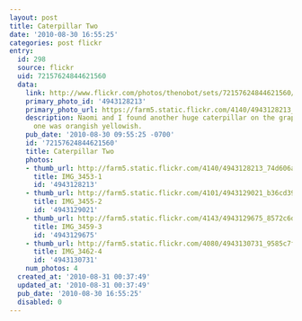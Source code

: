 ```yaml
---
layout: post
title: Caterpillar Two
date: '2010-08-30 16:55:25'
categories: post flickr
entry:
  id: 298
  source: flickr
  uid: 72157624844621560
  data:
    link: http://www.flickr.com/photos/thenobot/sets/72157624844621560/
    primary_photo_id: '4943128213'
    primary_photo_url: https://farm5.static.flickr.com/4140/4943128213_74d606a203_m.jpg
    description: Naomi and I found another huge caterpillar on the grapes today.  This
      one was orangish yellowish.
    pub_date: '2010-08-30 09:55:25 -0700'
    id: '72157624844621560'
    title: Caterpillar Two
    photos:
    - thumb_url: http://farm5.static.flickr.com/4140/4943128213_74d606a203_s.jpg
      title: IMG_3453-1
      id: '4943128213'
    - thumb_url: http://farm5.static.flickr.com/4101/4943129021_b36cd39cf5_s.jpg
      title: IMG_3455-2
      id: '4943129021'
    - thumb_url: http://farm5.static.flickr.com/4143/4943129675_8572c6dbca_s.jpg
      title: IMG_3459-3
      id: '4943129675'
    - thumb_url: http://farm5.static.flickr.com/4080/4943130731_9585c7f7ab_s.jpg
      title: IMG_3462-4
      id: '4943130731'
    num_photos: 4
  created_at: '2010-08-31 00:37:49'
  updated_at: '2010-08-31 00:37:49'
  pub_date: '2010-08-30 16:55:25'
  disabled: 0
---
```

